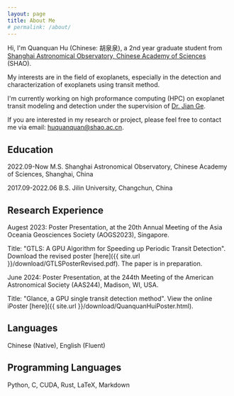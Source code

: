 ```yaml
---
layout: page
title: About Me
# permalink: /about/
---
```


Hi, I'm Quanquan Hu (Chinese: 胡泉泉), a 2nd year graduate student from [Shanghai Astronomical Observatory, Chinese Academy of Sciences](http://english.shao.cas.cn/) (SHAO).

My interests are in the field of exoplanets, especially in the detection and characterization of exoplanets using transit method.

I'm currently working on high proformance computing (HPC) on exoplanet transit modeling and detection under the supervision of [Dr. Jian Ge](https://scholar.google.com/citations?user=xrAGwa0AAAAJ).

If you are interested in my research or project, please feel free to contact me via email: huquanquan@shao.ac.cn.

<!-- And if you are interested in my life, check my [Personal Blog](https://farthing.xyz) (Mostly in Chinese). -->

## Education

2022.09-Now M.S. Shanghai Astronomical Observatory, Chinese Academy of Sciences, Shanghai, China 

2017.09-2022.06 B.S. Jilin University, Changchun, China 

## Research Experience

Augest 2023: Poster Presentation, at the 20th Annual Meeting of the Asia Oceania Geosciences Society (AOGS2023), Singapore.

Title: "GTLS: A GPU Algorithm for Speeding up Periodic Transit Detection".
Download the revised poster [here]({{ site.url }}/download/GTLSPosterRevised.pdf). The paper is in preparation.

June 2024: Poster Presentation, at the 244th Meeting of the American Astronomical Society (AAS244), Madison, WI, USA.

Title: "Glance, a GPU single transit detection method".
View the online iPoster [here]({{ site.url }}/download/QuanquanHuiPoster.html).

## Languages
Chinese (Native), English (Fluent)

## Programming Languages
Python, C, CUDA, Rust, LaTeX, Markdown